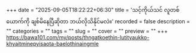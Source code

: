 +++
date = "2025-09-05T18:22:22+06:30"
title = 'သင့်ကိုယ်သင် လူတစ်ယောက်ကို ချစ်မိနေပြီဆိုတာ ဘယ်လိုသိနိုင်မလဲ။'
recorded = false
description = ""
categories = ""
tags = ""
slug = ""
cover = ""
preview = ""
+++
https://bawa101.com/my/posts/thngatkoethin-lutityaukko-khyaitminepyisaota-baelothinaingmle
